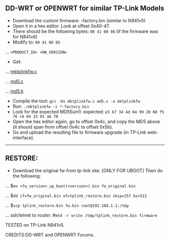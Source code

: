 ## DD-WRT or OPENWRT for similar TP-Link Models
* Download the custom firmware: <firmware>-factory.bin (similar to N941v5)
* Open it in a hex editor. Look at offset 0x40-47.
* There should be the following bytes: `08 41 00 08` (if the firmware was for N841v8)
* Modify to: `09 41 00 05`

... `<PRODUCT_ID> <HW_VERSION>`
* Get:

... [mktplinkfw.c](https://raw.githubusercontent.com/revosftw/dd_wrt_scripts/master/tplink/mktplinkfw.c)

... [md5.c](https://raw.githubusercontent.com/revosftw/dd_wrt_scripts/master/tplink/md5.c)

... [md5.h](https://raw.githubusercontent.com/revosftw/dd_wrt_scripts/master/tplink/md5.h)
* Compile the tool: `gcc -Os mktplinkfw.c md5.c -o mktplinkfw`
* Run: `./mktplinkfw -i *-factory.bin`
* Look for the expected MD5Sum1: expected: `e5 67 34 4d 04 99 20 60 f5 76 c6 04 15 81 ab f8`
* Open the hex editor again, go to offset 0x4c, and copy the MD5 above (it should span from offset 0x4c to offset 0x5b).
* Go and upload the resulting file to firmware upgrade (in TP-Link web-interface).
---
## RESTORE:
* Download the original fw from tp-link site. [ONLY FOR UBOOT]
Then do the following:

... $`mv <fw_version>_up_boot(<version>).bin fw_original.bin`

... $`dd if=fw_original.bin of=tplink_restore.bin skip=257 bs=512`

... $`scp tplink_restore.bin fw.bin root@192.168.1.1:/tmp`

... ssh/telnet to router: #`mtd -r write /tmp/tplink_restore.bin firmware`

TESTED on TP-Link N941v5.

CREDITS:DD-WRT and OPENWRT Forums.